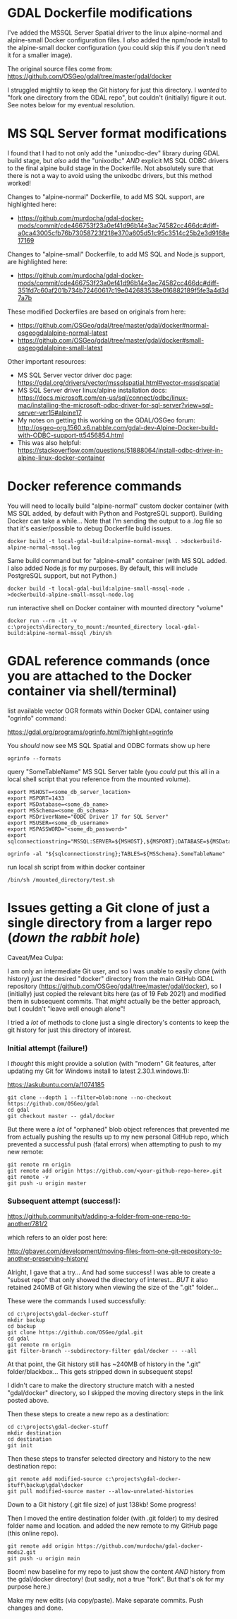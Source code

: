 # GDAL Dockerfile modifications

I've added the MSSQL Server Spatial driver to the linux alpine-normal and alpine-small Docker configuration files.
I _also_ added the npm/node install to the alpine-small docker configuration (you could skip this if you don't need it for a smaller image).

The original source files come from:
https://github.com/OSGeo/gdal/tree/master/gdal/docker

I struggled mightily to keep the Git history for just this directory. I _wanted_ to "fork one directory from the GDAL repo", but couldn't (initially) figure it out. See notes below for my eventual resolution.

# MS SQL Server format modifications

I found that I had to not only add the "unixodbc-dev" library during GDAL build stage, but _also_ add the "unixodbc" _AND_ explicit MS SQL ODBC drivers to the final alpine build stage in the Dockerfile. Not absolutely sure that there is not a way to avoid using the unixodbc drivers, but this method worked!

Changes to "alpine-normal" Dockerfile, to add MS SQL support, are highlighted here:
- https://github.com/murdocha/gdal-docker-mods/commit/cde466753f23a0ef41d96b14e3ac74582cc466dc#diff-a0ca43005cfb76b73058723f218e370a605d51c95c3514c25b2e3d9168e17169

Changes to "alpine-small" Dockerfile, to add MS SQL and Node.js support, are highlighted here:
- https://github.com/murdocha/gdal-docker-mods/commit/cde466753f23a0ef41d96b14e3ac74582cc466dc#diff-351fd7c60af201b734b72460617c19e042683538e016882189f5fe3a4d3d7a7b

These modified Dockerfiles are based on originals from here:
- https://github.com/OSGeo/gdal/tree/master/gdal/docker#normal-osgeogdalalpine-normal-latest
- https://github.com/OSGeo/gdal/tree/master/gdal/docker#small-osgeogdalalpine-small-latest

Other important resources:

- MS SQL Server vector driver doc page: 
https://gdal.org/drivers/vector/mssqlspatial.html#vector-mssqlspatial
- MS SQL Server driver linux/alpine installation docs:
https://docs.microsoft.com/en-us/sql/connect/odbc/linux-mac/installing-the-microsoft-odbc-driver-for-sql-server?view=sql-server-ver15#alpine17
- My notes on getting this working on the GDAL/OSGeo forum:
http://osgeo-org.1560.x6.nabble.com/gdal-dev-Alpine-Docker-build-with-ODBC-support-tt5456854.html
- This was also helpful:
https://stackoverflow.com/questions/51888064/install-odbc-driver-in-alpine-linux-docker-container

# Docker reference commands
You will need to locally build "alpine-normal" custom docker container (with MS SQL added, by default with Python and PostgreSQL support). Building Docker can take a while... Note that I'm sending the output to a .log file so that it's easier/possible to debug Dockerfile build issues.
```
docker build -t local-gdal-build:alpine-normal-mssql . >dockerbuild-alpine-normal-mssql.log
```

Same build command but for "alpine-small" container (with MS SQL added. I also added Node.js for my purposes. By default, this will include PostgreSQL support, but not Python.)
```
docker build -t local-gdal-build:alpine-small-mssql-node . >dockerbuild-alpine-small-mssql-node.log
```

run interactive shell on Docker container with mounted directory "volume"
```
docker run --rm -it -v c:\projects\directory_to_mount:/mounted_directory local-gdal-build:alpine-normal-mssql /bin/sh
```

# GDAL reference commands (once you are attached to the Docker container via shell/terminal)
list available vector OGR formats within Docker GDAL container using "ogrinfo" command:

https://gdal.org/programs/ogrinfo.html?highlight=ogrinfo

You _should_ now see MS SQL Spatial and ODBC formats show up here

```
ogrinfo --formats
```

query "SomeTableName" MS SQL Server table (you _could_ put this all in a local shell script that you reference from the mounted volume).
```
export MSHOST=<some_db_server_location>
export MSPORT=1433
export MSDatabase=<some_db_name>
export MSSchema=<some_db_schema>
export MSDriverName="ODBC Driver 17 for SQL Server"
export MSUSER=<some_db_username>
export MSPASSWORD="<some_db_password>"
export sqlconnectionstring="MSSQL:SERVER=${MSHOST},${MSPORT};DATABASE=${MSDatabase};UID=${MSUSER};PWD=${MSPASSWORD};DRIVER=""${MSDriverName}"

ogrinfo -al "${sqlconnectionstring};TABLES=${MSSchema}.SomeTableName"
```

run local sh script from within docker container
```
/bin/sh /mounted_directory/test.sh
```

# Issues getting a Git clone of just a single directory from a larger repo (_down the rabbit hole_)

Caveat/Mea Culpa:

I am only an intermediate Git user, and so I was unable to easily clone (with history) _just_ the desired "docker" directory from the main GitHub GDAL repository (https://github.com/OSGeo/gdal/tree/master/gdal/docker), so I (initially) just copied the relevant bits here (as of 19 Feb 2021) and modified them in subsequent commits. That _might_ actually be the better approach, but I couldn't "leave well enough alone"!

I tried a _lot_ of methods to clone just a single directory's contents to keep the git history for just this directory of interest.

### Initial attempt (failure!)
I _thought_ this might provide a solution (with "modern" Git features, after updating my Git for Windows install to latest 2.30.1.windows.1):

https://askubuntu.com/a/1074185

```
git clone --depth 1 --filter=blob:none --no-checkout https://github.com/OSGeo/gdal
cd gdal
git checkout master -- gdal/docker
```

But there were a _lot_ of "orphaned" blob object references that prevented me from actually pushing the results up to my new personal GitHub repo, which prevented a successful push (fatal errors) when attempting to push to my new remote:
```
git remote rm origin
git remote add origin https://github.com/<your-github-repo-here>.git
git remote -v
git push -u origin master
```

### Subsequent attempt (success!):

https://github.community/t/adding-a-folder-from-one-repo-to-another/781/2

which refers to an older post here:

http://gbayer.com/development/moving-files-from-one-git-repository-to-another-preserving-history/

Alright, I gave that a try... 
And had some success!
I was able to create a "subset repo" that only showed the directory of interest... 
_BUT_ it also retained 240MB of Git history when viewing the size of the ".git" folder... 


These were the commands I used successfully:
```
cd c:\projects\gdal-docker-stuff
mkdir backup
cd backup
git clone https://github.com/OSGeo/gdal.git
cd gdal
git remote rm origin
git filter-branch --subdirectory-filter gdal/docker -- --all
```
At that point, the Git history still has ~240MB of history in the ".git" folder/blackbox... This gets stripped down in subsequent steps!

I didn't care to make the directory structure match with a nested "gdal/docker" directory, so I skipped the moving directory steps in the link posted above.

Then these steps to create a new repo as a destination:

```
cd c:\projects\gdal-docker-stuff
mkdir destination
cd destination
git init
```

Then these steps to transfer selected directory and history to the new destination repo:

```
git remote add modified-source c:\projects\gdal-docker-stuff\backup\gdal\docker
git pull modified-source master --allow-unrelated-histories
```
Down to a Git history (.git file size) of just 138kb! Some progress!

Then I moved the entire destination folder (with .git folder) to my desired folder name and location.
and added the new remote to my GitHub page (this online repo).

```
git remote add origin https://github.com/murdocha/gdal-docker-mods2.git
git push -u origin main
```
Boom! new baseline for my repo to just show the content _AND_ history from the gdal/docker directory! (but sadly, not a true "fork". But that's ok for my purpose here.)

Make my new edits (via copy/paste). Make separate commits. Push changes and done.
